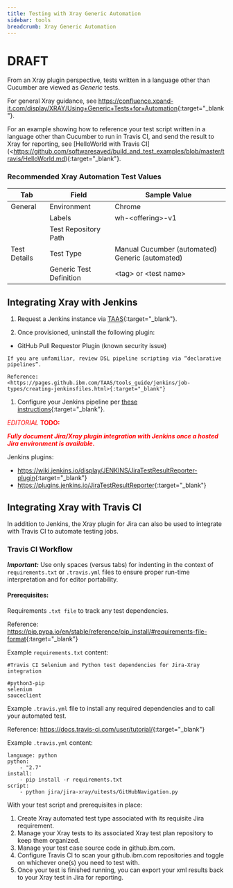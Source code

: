```yaml
---
title: Testing with Xray Generic Automation
sidebar: tools
breadcrumb: Xray Generic Automation
---
```


# DRAFT

From an Xray plugin perspective, tests written in a language other than Cucumber are viewed as _Generic_ tests.

For general Xray guidance, see <https://confluence.xpand-it.com/display/XRAY/Using+Generic+Tests+for+Automation>{:target="_blank"}.

For an example showing how to reference your test script written in a language other than Cucumber to run in Travis CI, and send the result to Xray for reporting, see [HelloWorld with Travis CI](<https://github.com/softwaresaved/build_and_test_examples/blob/master/travis/HelloWorld.md){:target="_blank"}.

### Recommended Xray Automation Test Values

| **Tab**      | **Field**               | **Sample Value**                                |
|--------------|-------------------------|-------------------------------------------------|
| General      | Environment             | Chrome                                          |
|              | Labels                  | wh-\<offering\>-v1                              |
|              | Test Repository Path    |                                                 |
| Test Details | Test Type               | Manual Cucumber (automated) Generic (automated) |
|              | Generic Test Definition | \<tag\> or \<test name\>                        |

## Integrating Xray with Jenkins

1. Request a Jenkins instance via [TAAS](https://pages.github.ibm.com/TAAS/tools_guide/introduction/taas-info.html){:target="_blank"}.

1. Once provisioned, uninstall the following plugin:
 -   GitHub Pull Requestor Plugin (known security issue)

	If you are unfamiliar, review DSL pipeline scripting via “declarative pipelines”.

	Reference:  <https://pages.github.ibm.com/TAAS/tools_guide/jenkins/job-types/creating-jenkinsfiles.html>{:target="_blank"}

1. Configure your Jenkins pipeline per [these instructions](https://github.ibm.com/Cloud-DevOps-Transformation-Services/demo-jenkins-pipeline/blob/master/README.md){:target="_blank"}.

<span style="color:red">_EDITORIAL_ **TODO:**</span>

<span style="color:red">_**Fully document Jira/Xray plugin integration with Jenkins once a hosted Jira environment is available.**_</span>

Jenkins plugins:
- <https://wiki.jenkins.io/display/JENKINS/JiraTestResultReporter-plugin>{:target="_blank"}
- <https://plugins.jenkins.io/JiraTestResultReporter>{:target="_blank"}

## Integrating Xray with Travis CI

In addition to Jenkins, the Xray plugin for Jira can also be used to integrate with Travis CI to automate testing jobs.

### Travis CI Workflow

_**Important:**_ Use only spaces (versus tabs) for indenting in the context of `requirements.txt` or `.travis.yml` files to ensure proper run-time interpretation and for editor portability.

#### Prerequisites:

Requirements `.txt file` to track any test dependencies.

Reference: <https://pip.pypa.io/en/stable/reference/pip_install/#requirements-file-format>{:target="_blank"}

Example `requirements.txt` content:

```
#Travis CI Selenium and Python test dependencies for Jira-Xray integration

#python3-pip
selenium
sauceclient
```

Example `.travis.yml` file to install any required dependencies and to call your automated
test.

Reference: <https://docs.travis-ci.com/user/tutorial/>{:target="_blank"}

Example `.travis.yml` content:

```
language: python
python:
    - "2.7"
install:
    - pip install -r requirements.txt
script:
    - python jira/jira-xray/uitests/GitHubNavigation.py
```

With your test script and prerequisites in place:

1. Create Xray automated test type associated with its requisite Jira requirement.
1. Manage your Xray tests to its associated Xray test plan repository to keep them organized.
1. Manage your test case source code in github.ibm.com.
1. Configure Travis CI to scan your github.ibm.com repositories and toggle on whichever one(s) you need to test with.
1. Once your test is finished running, you can export your xml results back to your Xray test in Jira for reporting.
